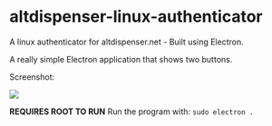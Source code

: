 # altdispenser-linux-authenticator

A linux authenticator for altdispenser.net - Built using Electron.

A really simple Electron application that shows two buttons.

Screenshot:

![](https://raw.githubusercontent.com/supercheese200/altdispenser-linux-authenticator/master/readme-assets/2016-12-30-20%3A07%3A44.png)

**REQUIRES ROOT TO RUN**
Run the program with: `sudo electron .`
